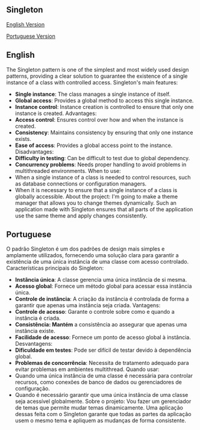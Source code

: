 ## Singleton
[English Version](#english)

[Portuguese Version](#portuguese) 

## English
The Singleton pattern is one of the simplest and most widely used design patterns, providing a clear solution to guarantee the existence of a single instance of a class with controlled access.
Singleton's main features:
*  **Single instance**: The class manages a single instance of itself.
*  **Global access**: Provides a global method to access this single instance.
*  **Instance control**: Instance creation is controlled to ensure that only one instance is created.
Advantages:
*  **Access control**: Ensures control over how and when the instance is created.
*  **Consistency**: Maintains consistency by ensuring that only one instance exists.
*  **Ease of access**: Provides a global access point to the instance.
Disadvantages:
*  **Difficulty in testing**: Can be difficult to test due to global dependency.
*  **Concurrency problems**: Needs proper handling to avoid problems in multithreaded environments.
When to use:
* When a single instance of a class is needed to control resources, such as database connections or configuration managers.
* When it is necessary to ensure that a single instance of a class is globally accessible.
About the project:
I'm going to make a theme manager that allows you to change themes dynamically.
Such an application made with Singleton ensures that all parts of the application use the same theme and apply changes consistently.

## Portuguese
O padrão Singleton é um dos padrões de design mais simples e amplamente utilizados, fornecendo uma solução clara para garantir a existência de uma única instância de uma classe com acesso controlado.
Características principais do Singleton:
*   **Instância única**: A classe gerencia uma única instância de si mesma.
*   **Acesso global**: Fornece um método global para acessar essa instância única.
*   **Controle de instância**: A criação da instância é controlada de forma a garantir que apenas uma instância seja criada.
Vantagens:
*   **Controle de acesso**: Garante o controle sobre como e quando a instância é criada.
*   **Consistência: Mantém** a consistência ao assegurar que apenas uma instância existe.
*   **Facilidade de acesso**: Fornece um ponto de acesso global à instância.
Desvantagens:
*   **Dificuldade em testes**: Pode ser difícil de testar devido à dependência global.
*   **Problemas de concorrência**: Necessita de tratamento adequado para evitar problemas em ambientes multithread.
Quando usar:
* Quando uma única instância de uma classe é necessária para controlar recursos, como conexões de banco de dados ou gerenciadores de configuração.
* Quando é necessário garantir que uma única instância de uma classe seja acessível globalmente.
Sobre o projeto:
Vou fazer um gerenciador de temas que permite mudar temas dinamicamente.
Uma aplicação dessas feita com o Singleton garante que todas as partes da aplicação usem o mesmo tema e apliquem as mudanças de forma consistente.